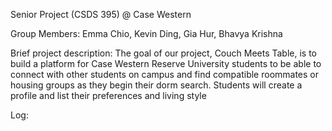 Senior Project (CSDS 395) @ Case Western

Group Members: Emma Chio, Kevin Ding, Gia Hur, Bhavya Krishna

Brief project description: The goal of our project, Couch Meets Table, is to build a platform for Case Western Reserve University students to be able to connect with other students on campus and find compatible roommates or housing groups as they begin their dorm search. Students will create a profile and list their preferences and living style

Log:
